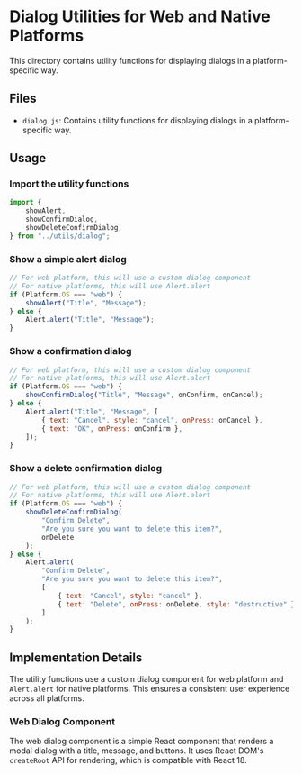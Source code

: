 # Dialog Utilities for Web and Native Platforms

This directory contains utility functions for displaying dialogs in a platform-specific way.

## Files

-   `dialog.js`: Contains utility functions for displaying dialogs in a platform-specific way.

## Usage

### Import the utility functions

```javascript
import {
    showAlert,
    showConfirmDialog,
    showDeleteConfirmDialog,
} from "../utils/dialog";
```

### Show a simple alert dialog

```javascript
// For web platform, this will use a custom dialog component
// For native platforms, this will use Alert.alert
if (Platform.OS === "web") {
    showAlert("Title", "Message");
} else {
    Alert.alert("Title", "Message");
}
```

### Show a confirmation dialog

```javascript
// For web platform, this will use a custom dialog component
// For native platforms, this will use Alert.alert
if (Platform.OS === "web") {
    showConfirmDialog("Title", "Message", onConfirm, onCancel);
} else {
    Alert.alert("Title", "Message", [
        { text: "Cancel", style: "cancel", onPress: onCancel },
        { text: "OK", onPress: onConfirm },
    ]);
}
```

### Show a delete confirmation dialog

```javascript
// For web platform, this will use a custom dialog component
// For native platforms, this will use Alert.alert
if (Platform.OS === "web") {
    showDeleteConfirmDialog(
        "Confirm Delete",
        "Are you sure you want to delete this item?",
        onDelete
    );
} else {
    Alert.alert(
        "Confirm Delete",
        "Are you sure you want to delete this item?",
        [
            { text: "Cancel", style: "cancel" },
            { text: "Delete", onPress: onDelete, style: "destructive" },
        ]
    );
}
```

## Implementation Details

The utility functions use a custom dialog component for web platform and `Alert.alert` for native platforms. This ensures a consistent user experience across all platforms.

### Web Dialog Component

The web dialog component is a simple React component that renders a modal dialog with a title, message, and buttons. It uses React DOM's `createRoot` API for rendering, which is compatible with React 18.
